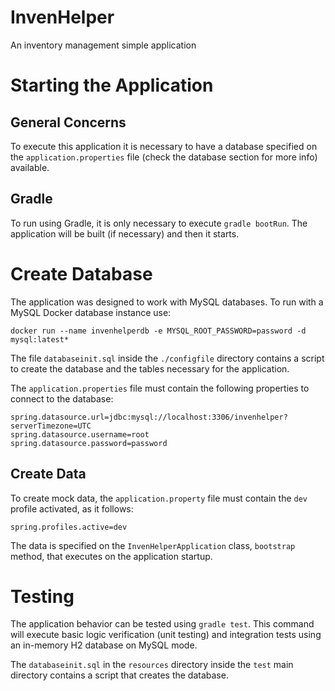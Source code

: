# InvenHelper

An inventory management simple application

# Starting the Application

## General Concerns
To execute this application it is necessary to have a database specified on the `application.properties` file (check the database section for more info) available.

## Gradle
To run using Gradle, it is only necessary to execute `gradle bootRun`. The application will be built (if necessary) and then it starts.

# Create Database
The application was designed to work with MySQL databases. To run with a MySQL Docker database instance use:

`docker run --name invenhelperdb -e MYSQL_ROOT_PASSWORD=password -d mysql:latest*`

The file `databaseinit.sql` inside the `./configfile` directory contains a script to create the database and the tables necessary for the application.

The `application.properties` file must contain the following properties to connect to the database:

```
spring.datasource.url=jdbc:mysql://localhost:3306/invenhelper?serverTimezone=UTC
spring.datasource.username=root
spring.datasource.password=password
```

## Create Data
To create mock data, the `application.property` file must contain the `dev` profile activated, as it follows:

```
spring.profiles.active=dev
```

The data is specified on the `InvenHelperApplication` class, `bootstrap` method, that executes on the application startup.

# Testing
The application behavior can be tested using `gradle test`. This command will execute basic logic verification (unit testing) and integration tests using an in-memory H2 database on MySQL mode.

The `databaseinit.sql` in the `resources` directory inside the `test` main directory contains a script that creates the database.